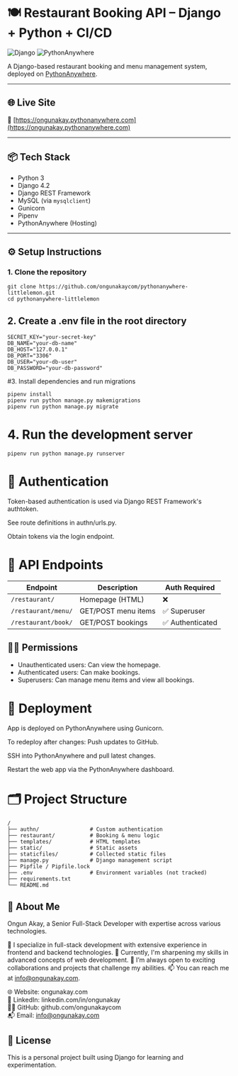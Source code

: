 # 🍽️ Restaurant Booking API – Django + Python + CI/CD

![Django](https://img.shields.io/badge/Django-092e20?style=flat&logo=django&logoColor=white)
![PythonAnywhere](https://img.shields.io/badge/Deployed%20on-PythonAnywhere-green?style=flat&logo=python)

A Django-based restaurant booking and menu management system, deployed on [PythonAnywhere](https://ongunakay.pythonanywhere.com).

---

## 🌐 Live Site

🔗 [https://ongunakay.pythonanywhere.com](https://ongunakay.pythonanywhere.com)

---

## 📦 Tech Stack

- Python 3
- Django 4.2
- Django REST Framework
- MySQL (via `mysqlclient`)
- Gunicorn
- Pipenv
- PythonAnywhere (Hosting)

---

## ⚙️ Setup Instructions

### 1. Clone the repository

```
git clone https://github.com/ongunakaycom/pythonanywhere-littlelemon.git
cd pythonanywhere-littlelemon
```

## 2. Create a .env file in the root directory
```
SECRET_KEY="your-secret-key"
DB_NAME="your-db-name"
DB_HOST="127.0.0.1"
DB_PORT="3306"
DB_USER="your-db-user"
DB_PASSWORD="your-db-password"
```

#3. Install dependencies and run migrations
```
pipenv install
pipenv run python manage.py makemigrations
pipenv run python manage.py migrate
```

# 4. Run the development server
```
pipenv run python manage.py runserver
```

# 🔐 Authentication
Token-based authentication is used via Django REST Framework's authtoken.

See route definitions in authn/urls.py.

Obtain tokens via the login endpoint.

# 🧪 API Endpoints

| Endpoint            | Description         | Auth Required   |
| ------------------- | ------------------- | --------------- |
| `/restaurant/`      | Homepage (HTML)     | ❌               |
| `/restaurant/menu/` | GET/POST menu items | ✅ Superuser     |
| `/restaurant/book/` | GET/POST bookings   | ✅ Authenticated |

## 🧑‍💼 Permissions
- Unauthenticated users: Can view the homepage.
- Authenticated users: Can make bookings.
- Superusers: Can manage menu items and view all bookings.

# 🚀 Deployment

App is deployed on PythonAnywhere using Gunicorn.

To redeploy after changes:
Push updates to GitHub.

SSH into PythonAnywhere and pull latest changes.

Restart the web app via the PythonAnywhere dashboard.

# 🗂️ Project Structure
```
/
├── authn/                # Custom authentication
├── restaurant/           # Booking & menu logic
├── templates/            # HTML templates
├── static/               # Static assets
├── staticfiles/          # Collected static files
├── manage.py             # Django management script
├── Pipfile / Pipfile.lock
├── .env                  # Environment variables (not tracked)
├── requirements.txt
└── README.md
```
## 👋 About Me
Ongun Akay, a Senior Full-Stack Developer with expertise across various technologies.

👀 I specialize in full-stack development with extensive experience in frontend and backend technologies. 🌱 Currently, I'm sharpening my skills in advanced concepts of web development. 💞️ I’m always open to exciting collaborations and projects that challenge my abilities. 📫 You can reach me at info@ongunakay.com.

🌐 Website: ongunakay.com <br>
💼 LinkedIn: linkedin.com/in/ongunakay<br>
🧑‍💻 GitHub: github.com/ongunakaycom <br>
📬 Email: info@ongunakay.com<br>

## 📝 License
This is a personal project built using Django for learning and experimentation.